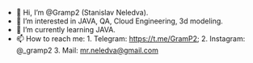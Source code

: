 - 👋 Hi, I’m @Gramp2 (Stanislav Neledva).
- 👀 I’m interested in JAVA, QA, Cloud Engineering, 3d modeling.
- 🌱 I’m currently learning JAVA.
- 📫 How to reach me:
                      1. Telegram: https://t.me/GramP2;
                      2. Instagram: @_gramp2
                      3. Mail: mr.neledva@gmail.com

<!---
Gramp2/Gramp2 is a ✨ special ✨ repository because its `README.md` (this file) appears on your GitHub profile.
You can click the Preview link to take a look at your changes.
--->
